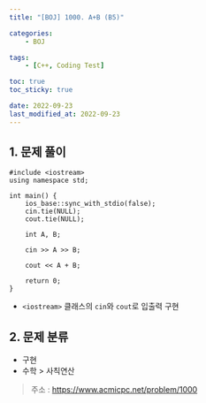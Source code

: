 ```yaml
---
title: "[BOJ] 1000. A+B (B5)"

categories:
    - BOJ

tags:
    - [C++, Coding Test]

toc: true
toc_sticky: true

date: 2022-09-23
last_modified_at: 2022-09-23
---
```


## 1. 문제 풀이

```
#include <iostream>
using namespace std;

int main() {
    ios_base::sync_with_stdio(false);
    cin.tie(NULL);
    cout.tie(NULL);
    
    int A, B;
    
    cin >> A >> B;
    
    cout << A + B;
    
    return 0;
}
```

- ```<iostream>``` 클래스의 ```cin```와 ```cout```로 입출력 구현

## 2. 문제 분류
- 구현
- 수학 > 사칙연산

> 주소 : https://www.acmicpc.net/problem/1000